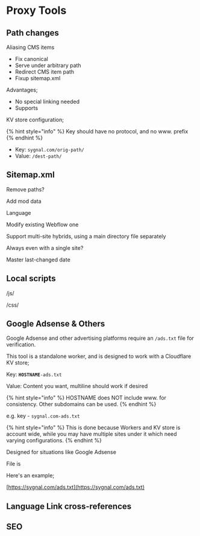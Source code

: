 # Proxy Tools



## Path changes

Aliasing CMS items&#x20;

* Fix canonical
* Serve under arbitrary path
* Redirect CMS item path
* Fixup sitemap.xml

Advantages;

* No special linking needed&#x20;
* Supports

KV store configuration;&#x20;

{% hint style="info" %}
Key should have no protocol, and no www. prefix
{% endhint %}

* Key: `sygnal.com/orig-path/`
* Value: `/dest-path/`&#x20;





## Sitemap.xml

Remove paths?

Add mod data

Language

Modify existing Webflow one&#x20;

Support multi-site hybrids, using a main directory file separately&#x20;

Always even with a single site?&#x20;

Master last-changed date&#x20;

&#x20;

## Local scripts

&#x20;/js/

&#x20;/css/



## Google Adsense & Others

Google Adsense and other advertising platforms require an `/ads.txt` file for verification.&#x20;

This tool is a standalone worker, and is designed to work with a Cloudflare KV store;

Key: **`HOSTNAME`**`-ads.txt`

Value: Content you want, multiline should work if desired&#x20;

{% hint style="info" %}
HOSTNAME does NOT include www. for consistency. Other subdomains can be used.
{% endhint %}

e.g. key - `sygnal.com-ads.txt`



{% hint style="info" %}
This is done because Workers and KV store is account wide, while you may have multiple sites under it which need varying configurations.
{% endhint %}



Designed for situations like Google Adsense

File is&#x20;

Here's an example; &#x20;

[https://sygnal.com/ads.txt](https://sygnal.com/ads.txt)



## Language Link cross-references







## SEO









